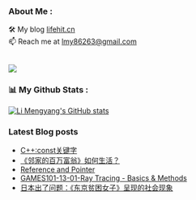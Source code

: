 ### About Me : 

🛠 My blog <a href="https://lifehit.cn/">lifehit.cn</a><br>
📫 Reach me at <a href="mailto:lmy86263@gmail.com">lmy86263@gmail.com</a><br><br>

<p><img src="https://gpvc.arturio.dev/limeya"><p>

### 📊 My Github Stats :
[![Li Mengyang's GitHub stats](https://github-readme-stats.vercel.app/api?username=limeya&show_icons=true&theme=dracula)](https://github.com/limeya/limeya)

### Latest Blog posts
<!-- BLOG-POST-LIST:START -->
- [C++:const关键字](https://limeya.github.io/2022/10/07/bian-cheng-zhi-dao/c-const-guan-jian-zi/)
- [《邻家的百万富翁》如何生活？](https://limeya.github.io/2022/09/25/du-shu-gan-wu/lin-jia-de-bai-wan-fu-weng-ru-he-sheng-huo/)
- [Reference and Pointer](https://limeya.github.io/2022/09/18/bian-cheng-zhi-dao/reference-he-pointer/)
- [GAMES101-13-01-Ray Tracing - Basics &amp; Methods](https://limeya.github.io/2022/09/18/ji-suan-ji-tu-xing-xue/games/games101-13-01-ray-tracing-basics-methods/)
- [日本出了问题：《东京贫困女子》呈现的社会现象](https://limeya.github.io/2022/07/15/du-shu-gan-wu/ri-ben-chu-liao-wen-ti-dong-jing-pin-kun-nu-zi-cheng-xian-de-she-hui-xian-xiang/)
<!-- BLOG-POST-LIST:END -->

